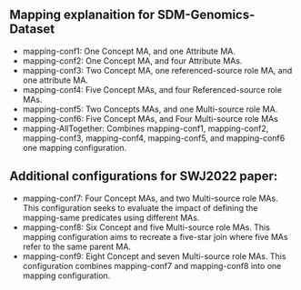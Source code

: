 ## Mapping explanaition for SDM-Genomics-Dataset


- mapping-conf1: One Concept MA, and one Attribute MA.
- mapping-conf2: One Concept MA, and four Attribute MAs.
- mapping-conf3: Two Concept MA, one referenced-source role MA, and one attribute MA.
- mapping-conf4: Five Concept MAs, and four Referenced-source role MAs.
- mapping-conf5: Two Concepts MAs, and one Multi-source role MA.
- mapping-conf6: Five Concept MAs, and Four Multi-source role MAs
- mapping-AllTogether: Combines mapping-conf1, mapping-conf2, mapping-conf3, mapping-conf4, mapping-conf5, and mapping-conf6 one mapping configuration.


## Additional configurations for SWJ2022 paper:
- mapping-conf7: Four Concept MAs, and two Multi-source role MAs. This configuration seeks to evaluate the impact of defining the mapping-same predicates using different MAs.
- mapping-conf8: Six Concept and five Multi-source role MAs. This mapping configuration aims to recreate a five-star join where five MAs refer to the same parent MA.
- mapping-conf9: Eight Concept and seven Multi-source role MAs. This configuration combines mapping-conf7 and mapping-conf8 into one mapping configuration.